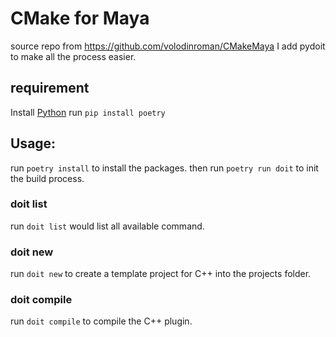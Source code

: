 # CMake for Maya

source repo from https://github.com/volodinroman/CMakeMaya
I add pydoit to make all the process easier.

## requirement

Install [Python](https://www.python.org/) 
run `pip install poetry`

## Usage:

run `poetry install` to install the packages.
then run `poetry run doit` to init the build process.

### doit list

run `doit list` would list all available command.


### doit new

run `doit new` to create a template project for C++ into the projects folder.

### doit compile

run `doit compile` to compile the C++ plugin.

